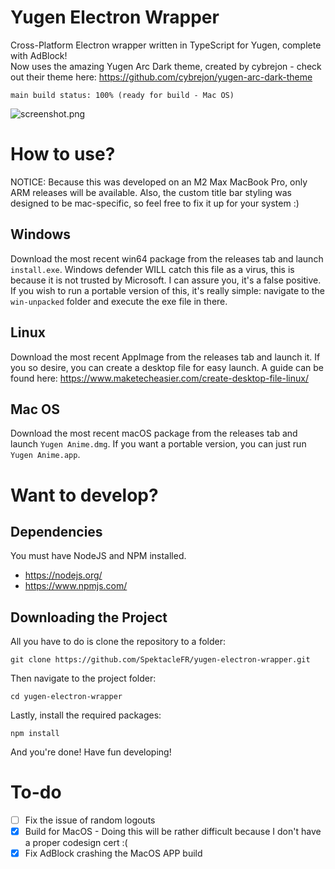 # Yugen Electron Wrapper
Cross-Platform Electron wrapper written in TypeScript for Yugen, complete with AdBlock!  
Now uses the amazing Yugen Arc Dark theme, created by cybrejon - check out their theme here: https://github.com/cybrejon/yugen-arc-dark-theme  
```
main build status: 100% (ready for build - Mac OS)
```
![screenshot.png](https://github.com/SpektacleFR/yugen-electron-wrapper/blob/f1fcbd2aaf98414e534668bd768ed601e107e4e2/home.png)

# How to use?

NOTICE: Because this was developed on an M2 Max MacBook Pro, only ARM releases will be available.  Also, the custom title bar styling was designed to be mac-specific, so feel free to fix it up for your system :)

## Windows
Download the most recent win64 package from the releases tab and launch `install.exe`.  Windows defender WILL catch this file as a virus, this is because it is not trusted by Microsoft.  I can assure you, it's a false positive.
If you wish to run a portable version of this, it's really simple: navigate to the `win-unpacked` folder and execute the exe file in there.

## Linux
Download the most recent AppImage from the releases tab and launch it.  If you so desire, you can create a desktop file for easy launch.  A guide can be found here: https://www.maketecheasier.com/create-desktop-file-linux/

## Mac OS
Download the most recent macOS package from the releases tab and launch `Yugen Anime.dmg`.  If you want a portable version, you can just run `Yugen Anime.app`.

# Want to develop?
## Dependencies
You must have NodeJS and NPM installed.
- https://nodejs.org/
- https://www.npmjs.com/

## Downloading the Project

All you have to do is clone the repository to a folder:
```
git clone https://github.com/SpektacleFR/yugen-electron-wrapper.git
```
Then navigate to the project folder:
```
cd yugen-electron-wrapper
```
Lastly, install the required packages:
```
npm install
```
And you're done!  Have fun developing!

# To-do

- [ ] Fix the issue of random logouts
- [x] Build for MacOS - Doing this will be rather difficult because I don't have a proper codesign cert :(
- [x] Fix AdBlock crashing the MacOS APP build
